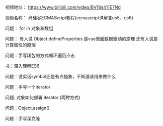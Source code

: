视频地址：
https://www.bilibili.com/video/BV18s411E7Nd


视频名称：
尚硅谷ECMAScript教程(ecmascript详解含es5、es6)



问题： for in 对象和数组


问题： 有人说 Object.defineProperties 是vue里面数据驱动的原理
        还有人说是计算属性的原理


问题：手写闭包的方式循环遍历点击


书：深入理解ES6

问题：说实话symbol还是有点抽象，不知道该用来做什么

问题：手写一个iterator

问题: 对象如何部署 iterator (两种方式)

问题：Object.assign()

问题：手写深克隆